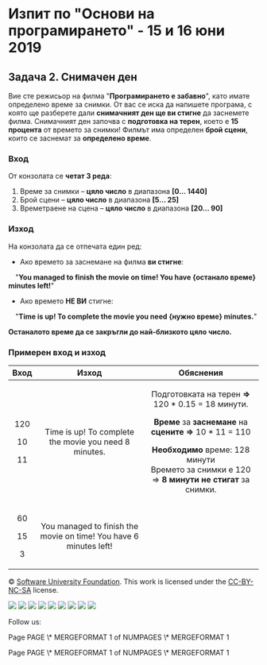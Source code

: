 ﻿
# **Изпит по "Основи на програмирането" - 15 и 16 юни 2019**
## **Задача 2. Снимачен ден**
Вие сте режисьор на филма "**Програмирането е забавно**", като имате определено време за снимки. От вас се иска да напишете програма, с която ще разберете дали **снимачният ден ще ви стигне** да заснемете филма. Снимачният ден започва с **подготовка на терен**, което е **15** **процента** от времето за снимки! Филмът има определен **брой сцени**, които се заснемат за **определено време**.
### **Вход**
От конзолата се **четат 3 реда**:

1. Време за снимки – **цяло число** в диапазона **[0… 1440]**
1. Брой сцени  – **цяло число** в диапазона **[5… 25]**
1. Времетраене на сцена – **цяло число** в диапазона **[20… 90]**
### **Изход**
На конзолата да се отпечата един ред:

- Ако времето за заснемане на филма **ви стигне**: 

`  `"**You managed to finish the movie on time! You have {останало време} minutes left!**"

- Ако времето **НЕ ВИ** стигне:

`  `"**Time is up! To complete the movie you need {нужно време} minutes.**"

**Останалото време да се закръгли до най-близкото цяло число.**
### **Примерен вход и изход**

|**Вход**|**Изход**|**Обяснения**|
| :-: | :-: | :-: |
|<p>120</p><p>10</p><p>11</p>|Time is up! To complete the movie you need 8 minutes.|<p>Подготовката на терен **=>** 120 \* 0.15 = 18 минути.</p><p>**Време** за **заснемане** на **сцените** **=>** 10 \* 11 = 110</p><p>**Необходимо** време: 128 минути<br>Времето за снимки е 120  => **8 минути не стигат** за снимки.</p>|
|<p>60</p><p>15</p><p>3</p>|You managed to finish the movie on time! You have 6 minutes left!||


© [Software University Foundation](http://softuni.foundation/). This work is licensed under the [CC-BY-NC-SA](http://creativecommons.org/licenses/by-nc-sa/4.0/) license.

![](02.%20Movie%20Day.003.png)   ![](02.%20Movie%20Day.003.png)   ![](02.%20Movie%20Day.003.png)   ![](02.%20Movie%20Day.003.png)   ![](02.%20Movie%20Day.003.png)   ![](02.%20Movie%20Day.003.png)   ![](02.%20Movie%20Day.004.png)   ![](02.%20Movie%20Day.003.png)   ![](02.%20Movie%20Day.003.png)

Follow us:

Page  PAGE   \\* MERGEFORMAT 1 of  NUMPAGES   \\* MERGEFORMAT 1

Page  PAGE   \\* MERGEFORMAT 1 of  NUMPAGES   \\* MERGEFORMAT 1
